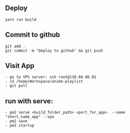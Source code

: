 ## Deploy

    yarn run build

## Commit to github

    git add .
    git commit -m "Deploy to github" && git push

## Visit App

    - go to VPS server: ssh root@138.68.86.81
    - cd /home/Workspace/anime-playlist
    - git pull

## run with serve:

    - pm2 serve <build_folder_path> <port_for_app>  --name "short_name_app" --spa
    - pm2 save
    - pm2 startup
